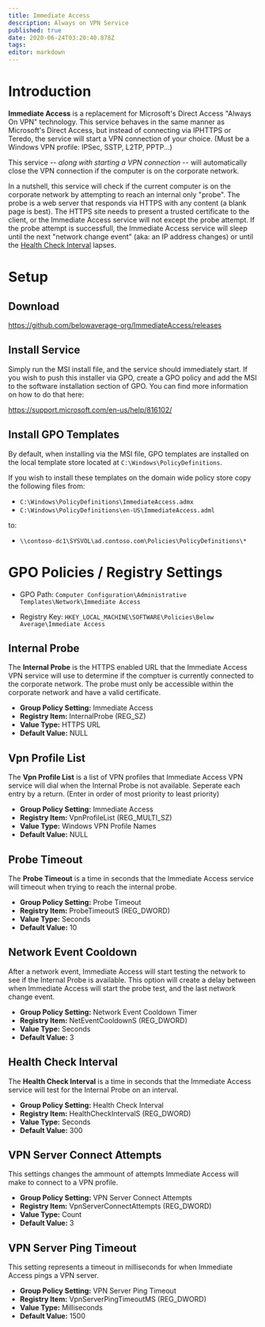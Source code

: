 ```yaml
---
title: Immediate Access
description: Always on VPN Service
published: true
date: 2020-06-24T03:20:40.878Z
tags: 
editor: markdown
---
```


# Introduction
**Immediate Access** is a replacement for Microsoft's Direct Access "Always On VPN" technology. This service behaves in the same manner as Microsoft's Direct Access, but instead of connecting via IPHTTPS or Teredo, the service will start a VPN connection of your choice. (Must be a Windows VPN profile: IPSec, SSTP, L2TP, PPTP...)

This service -- *along with starting a VPN connection* -- will automatically close the VPN connection if the computer is on the corporate network.

In a nutshell, this service will check if the current computer is on the corporate network by attempting to reach an internal only "probe". The probe is a web server that responds via HTTPS with any content (a blank page is best). The HTTPS site needs to present a trusted certificate to the client, or the Immediate Access service will not except the probe attempt. If the probe attempt is successfull, the Immediate Access service will sleep until the next "network change event" (aka: an IP address changes) or until the [Health Check Interval](#health-check-interval) lapses.

# Setup

## Download

https://github.com/belowaverage-org/ImmediateAccess/releases

## Install Service

Simply run the MSI install file, and the service should immediately start.
If you wish to push this installer via GPO, create a GPO policy and add the MSI to the software installation section of GPO. You can find more information on how to do that here:

https://support.microsoft.com/en-us/help/816102/

## Install GPO Templates

By default, when installing via the MSI file, GPO templates are installed on the local template store located at `C:\Windows\PolicyDefinitions`.

If you wish to install these templates on the domain wide policy store copy the following files from:

* `C:\Windows\PolicyDefinitions\ImmediateAccess.admx`
* `C:\Windows\PolicyDefinitions\en-US\ImmediateAccess.adml`


to:

* `\\contoso-dc1\SYSVOL\ad.contoso.com\Policies\PolicyDefinitions\*`

# GPO Policies / Registry Settings

* GPO Path: `Computer Configuration\Administrative Templates\Network\Immediate Access`

* Registry Key: `HKEY_LOCAL_MACHINE\SOFTWARE\Policies\Below Average\Immediate Access`

## Internal Probe

The **Internal Probe** is the HTTPS enabled URL that the Immediate Access VPN service will use to determine if the comptuer is currently connected to the corporate network. The probe must only be accessible within the corporate network and have a valid certificate.

* **Group Policy Setting:** Immediate Access
* **Registry Item:** InternalProbe (REG_SZ)
* **Value Type:** HTTPS URL
* **Default Value:** NULL

## Vpn Profile List

The **Vpn Profile List** is a list of VPN profiles that Immediate Access VPN service will dial when the Internal Probe is not available. Seperate each entry by a return. (Enter in order of most priority to least priority)

* **Group Policy Setting:** Immediate Access
* **Registry Item:** VpnProfileList (REG_MULTI_SZ)
* **Value Type:** Windows VPN Profile Names
* **Default Value:** NULL

## Probe Timeout

The **Probe Timeout** is a time in seconds that the Immediate Access service will timeout when trying to reach the internal probe.

* **Group Policy Setting:** Probe Timeout
* **Registry Item:** ProbeTimeoutS (REG_DWORD)
* **Value Type:** Seconds
* **Default Value:** 10

## Network Event Cooldown

After a network event, Immediate Access will start testing the network to see if the Internal Probe is available.
This option will create a delay between when Immediate Access will start the probe test, and the last network change event.

* **Group Policy Setting:** Network Event Cooldown Timer
* **Registry Item:** NetEventCooldownS (REG_DWORD)
* **Value Type:** Seconds
* **Default Value:** 3

## Health Check Interval

The **Health Check Interval** is a time in seconds that the Immediate Access service will test for the Internal Probe on an interval.

* **Group Policy Setting:** Health Check Interval
* **Registry Item:** HealthCheckIntervalS (REG_DWORD)
* **Value Type:** Seconds
* **Default Value:** 300

## VPN Server Connect Attempts

This settings changes the ammount of attempts Immediate Access will make to connect to a VPN profile.

* **Group Policy Setting:** VPN Server Connect Attempts
* **Registry Item:** VpnServerConnectAttempts (REG_DWORD)
* **Value Type:** Count
* **Default Value:** 3

## VPN Server Ping Timeout

This setting represents a timeout in milliseconds for when Immediate Access pings a VPN server.

* **Group Policy Setting:** VPN Server Ping Timeout
* **Registry Item:** VpnServerPingTimeoutMS (REG_DWORD)
* **Value Type:** Milliseconds
* **Default Value:** 1500